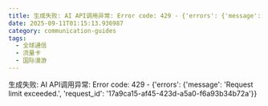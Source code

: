 ```yaml
---
title: 生成失败: AI API调用异常: Error code: 429 - {'errors': {'message': 'Request limit exceeded.', 'request_id': '293eea7c-a959-49d0-889b-7e7984100e4f'}}
date: 2025-09-11T01:15:13.936987
category: communication-guides
tags:
  - 全球通信
  - 流量卡
  - 国际漫游
---
```


生成失败: AI API调用异常: Error code: 429 - {'errors': {'message': 'Request limit exceeded.', 'request_id': '17a9ca15-af45-423d-a5a0-f6a93b34b72a'}}